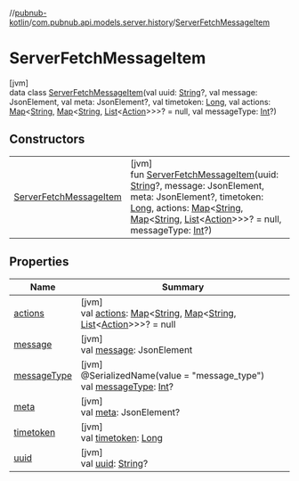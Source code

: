 //[pubnub-kotlin](../../../index.md)/[com.pubnub.api.models.server.history](../index.md)/[ServerFetchMessageItem](index.md)

# ServerFetchMessageItem

[jvm]\
data class [ServerFetchMessageItem](index.md)(val uuid: [String](https://kotlinlang.org/api/latest/jvm/stdlib/kotlin/-string/index.html)?, val message: JsonElement, val meta: JsonElement?, val timetoken: [Long](https://kotlinlang.org/api/latest/jvm/stdlib/kotlin/-long/index.html), val actions: [Map](https://kotlinlang.org/api/latest/jvm/stdlib/kotlin.collections/-map/index.html)&lt;[String](https://kotlinlang.org/api/latest/jvm/stdlib/kotlin/-string/index.html), [Map](https://kotlinlang.org/api/latest/jvm/stdlib/kotlin.collections/-map/index.html)&lt;[String](https://kotlinlang.org/api/latest/jvm/stdlib/kotlin/-string/index.html), [List](https://kotlinlang.org/api/latest/jvm/stdlib/kotlin.collections/-list/index.html)&lt;[Action](../../com.pubnub.api.models.consumer.history/-action/index.md)&gt;&gt;&gt;? = null, val messageType: [Int](https://kotlinlang.org/api/latest/jvm/stdlib/kotlin/-int/index.html)?)

## Constructors

| | |
|---|---|
| [ServerFetchMessageItem](-server-fetch-message-item.md) | [jvm]<br>fun [ServerFetchMessageItem](-server-fetch-message-item.md)(uuid: [String](https://kotlinlang.org/api/latest/jvm/stdlib/kotlin/-string/index.html)?, message: JsonElement, meta: JsonElement?, timetoken: [Long](https://kotlinlang.org/api/latest/jvm/stdlib/kotlin/-long/index.html), actions: [Map](https://kotlinlang.org/api/latest/jvm/stdlib/kotlin.collections/-map/index.html)&lt;[String](https://kotlinlang.org/api/latest/jvm/stdlib/kotlin/-string/index.html), [Map](https://kotlinlang.org/api/latest/jvm/stdlib/kotlin.collections/-map/index.html)&lt;[String](https://kotlinlang.org/api/latest/jvm/stdlib/kotlin/-string/index.html), [List](https://kotlinlang.org/api/latest/jvm/stdlib/kotlin.collections/-list/index.html)&lt;[Action](../../com.pubnub.api.models.consumer.history/-action/index.md)&gt;&gt;&gt;? = null, messageType: [Int](https://kotlinlang.org/api/latest/jvm/stdlib/kotlin/-int/index.html)?) |

## Properties

| Name | Summary |
|---|---|
| [actions](actions.md) | [jvm]<br>val [actions](actions.md): [Map](https://kotlinlang.org/api/latest/jvm/stdlib/kotlin.collections/-map/index.html)&lt;[String](https://kotlinlang.org/api/latest/jvm/stdlib/kotlin/-string/index.html), [Map](https://kotlinlang.org/api/latest/jvm/stdlib/kotlin.collections/-map/index.html)&lt;[String](https://kotlinlang.org/api/latest/jvm/stdlib/kotlin/-string/index.html), [List](https://kotlinlang.org/api/latest/jvm/stdlib/kotlin.collections/-list/index.html)&lt;[Action](../../com.pubnub.api.models.consumer.history/-action/index.md)&gt;&gt;&gt;? = null |
| [message](message.md) | [jvm]<br>val [message](message.md): JsonElement |
| [messageType](message-type.md) | [jvm]<br>@SerializedName(value = &quot;message_type&quot;)<br>val [messageType](message-type.md): [Int](https://kotlinlang.org/api/latest/jvm/stdlib/kotlin/-int/index.html)? |
| [meta](meta.md) | [jvm]<br>val [meta](meta.md): JsonElement? |
| [timetoken](timetoken.md) | [jvm]<br>val [timetoken](timetoken.md): [Long](https://kotlinlang.org/api/latest/jvm/stdlib/kotlin/-long/index.html) |
| [uuid](uuid.md) | [jvm]<br>val [uuid](uuid.md): [String](https://kotlinlang.org/api/latest/jvm/stdlib/kotlin/-string/index.html)? |

